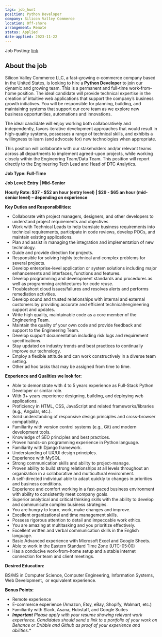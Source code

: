 ```yaml
---
tags: job_hunt
position: Python Developer
company: Silicon Valley Commerce
location: Off-shore
arrangement: Remote
status: Applied
date-applied: 2023-11-22
---
```


Job Posting: [link](https://www.linkedin.com/jobs/view/3762692253/?refId=569e7684-85b2-466a-9683-f2775bb192e1&trackingId=r9n%2F2KdBTVaDsgQz0vqI0Q%3D%3D)

## About the job

Silicon Valley Commerce LLC, a fast-growing e-commerce company based in the United States, is looking to hire a **Python Developer** to join our dynamic and growing team. This is a permanent and full-time work-from-home position. The ideal candidate will provide technical expertise in the creation of intuitive web applications that support the company’s business growth initiatives. You will be responsible for planning, building, and maintaining systems that support our core team as we explore new business opportunities, automations and innovations.

The ideal candidate will enjoy working both collaboratively and independently, favors iterative development approaches that would result in high-quality systems, possesses a range of technical skills, and exhibits a willingness to learn (and advocate for) new technologies when appropriate.

This position will collaborate with our stakeholders and/or relevant teams across all departments to implement agreed-upon projects, while working closely within the Engineering Team/Data Team. This position will report directly to the Engineering Tech Lead and Head of DTC Analytics.

**Job Type: Full-Time**

**Job Level: Entry | Mid-Senior**

**Hourly Rate: $37 - $52 an hour (entry level) | $29 - $65 an hour (mid-senior level) – depending on experience**

**Key Duties and Responsibilities:**

- Collaborate with project managers, designers, and other developers to understand project requirements and objectives.
- Work with Technical Leads to help translate business requirements into technical requirements, participate in code reviews, develop POCs, and maintain existing applications.
- Plan and assist in managing the integration and implementation of new technology.
- Guide and provide direction for projects.
- Responsible for solving highly technical and complex problems for several projects.
- Develop enterprise-level application or system solutions including major enhancements and interfaces, functions and features.
- Develop programming and development standards and procedures as well as programming architectures for code reuse.
- Troubleshoot cloud issues/failures and resolves alerts and performs remediation activities.
- Develop sound and trusted relationships with internal and external customers by providing accurate and efficient technical/engineering support and updates.
- Write high quality, maintainable code as a core member of the Engineering Team.
- Maintain the quality of your own code and provide feedback and support to the Engineering Team.
- Develop support documentation including risk logs and requirement specifications.
- Stay updated on industry trends and best practices to continually improve our technology.
- Employ a flexible attitude and can work constructively in a diverse team setting.
- Other ad hoc tasks that may be assigned from time to time.

**Experience and Qualities we look for:**

- Able to demonstrate with 4 to 5 years experience as Full-Stack Python Developer or similar role.
- With 3+ years experience designing, building, and deploying web applications.
- Proficiency in HTML, CSS, JavaScript and related frameworks/libraries (e.g., Angular, etc.).
- Solid understanding of responsive design principles and cross-browser compatibility.
- Familiarity with version control systems (e.g., Git) and modern development tools.
- Knowledge of SEO principles and best practices.
- Proven hands-on programming experience in Python language.
- Familiarity with Django framework.
- Understanding of UX/UI design principles.
- Experience with MySQL.
- Strong communication skills and ability to project-manage.
- Proven ability to build strong relationships at all levels throughout an organization in a collaborative and multicultural environment.
- A self-directed individual able to adapt quickly to changes in priorities and business conditions.
- Experience and comfort working in a fast-paced business environment with ability to consistently meet company goals.
- Superior analytical and critical thinking skills with the ability to develop and communicate complex business strategies.
- You are hungry to learn, work, make changes and improve.
- Excellent organizational and time management skills.
- Possess rigorous attention to detail and impeccable work ethics.
- You are amazing at multitasking and you prioritize effectively.
- Excellent written and verbal communication skills in the English language.
- Basic Advanced experience with Microsoft Excel and Google Sheets.
- Able to work in the Eastern Standard Time Zone (UTC-05:00)
- Has a conducive work-from-home setup and a stable internet connection for team and client meetings.

**Desired Education:**

BS/MS in Computer Science, Computer Engineering, Information Systems, Web Development,  or equivalent experience.

**Bonus Points:**

- Remote experience
- E-commerce experience (Amazon, Etsy, eBay, Shopify, Walmart, etc.)
- Familiarity with Slack, Asana, Hubstaff, and Google Suites
- ***Important** Please apply with your resume showing relevant work experience. Candidates should send a link to a portfolio of your work on Behance or Dribble and Github as proof of your experience and abilities.**